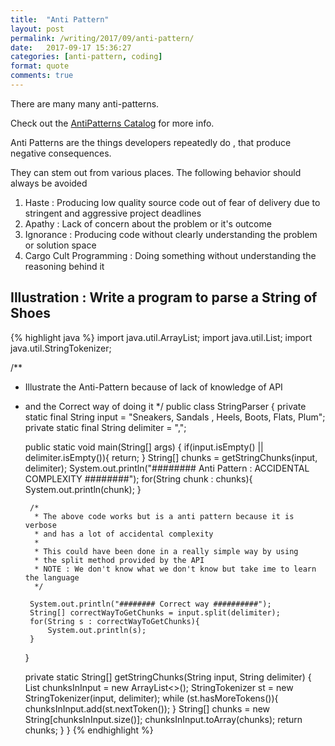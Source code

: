 ```yaml
---
title:  "Anti Pattern"
layout: post
permalink: /writing/2017/09/anti-pattern/
date:   2017-09-17 15:36:27
categories: [anti-pattern, coding]
format: quote
comments: true
---
```

There are many many anti-patterns.

Check out the [AntiPatterns Catalog][antipatterns] for more info.

[antipatterns]:      https://web.archive.org/web/20161231130810/http://wiki.c2.com/?AntiPatternsCatalog

Anti Patterns are the things developers repeatedly do , that produce negative consequences.

They can stem out from various places. The following behavior should always be avoided
1. Haste : Producing low quality source code out of fear of delivery due to stringent and aggressive project deadlines
2. Apathy : Lack of concern about the problem or it's outcome
3. Ignorance : Producing code without clearly understanding the problem or solution space
4. Cargo Cult Programming : Doing something without understanding the reasoning behind it

## Illustration : Write a program to parse a String of Shoes
{% highlight java %}
import java.util.ArrayList;
import java.util.List;
import java.util.StringTokenizer;

/**
 * Illustrate the Anti-Pattern because of lack of knowledge of API
 * and the Correct way of doing it
 */
public class StringParser {
    private static final String input = "Sneakers, Sandals , Heels, Boots, Flats, Plum";
    private static final String delimiter = ",";

    public static void main(String[] args) {
        if(input.isEmpty() || delimiter.isEmpty()){
            return;
        }
        String[] chunks = getStringChunks(input, delimiter);
        System.out.println("######## Anti Pattern : ACCIDENTAL COMPLEXITY ########");
        for(String chunk : chunks){
            System.out.println(chunk);
        }

        /*
         * The above code works but is a anti pattern because it is verbose
         * and has a lot of accidental complexity
         *
         * This could have been done in a really simple way by using
         * the split method provided by the API
         * NOTE : We don't know what we don't know but take ime to learn the language
         */

        System.out.println("######## Correct way ##########");
        String[] correctWayToGetChunks = input.split(delimiter);
        for(String s : correctWayToGetChunks){
            System.out.println(s);
        }
    }

    private static String[] getStringChunks(String input, String delimiter) {
        List<String> chunksInInput = new ArrayList<>();
        StringTokenizer st = new StringTokenizer(input, delimiter);
            while (st.hasMoreTokens()){
                chunksInInput.add(st.nextToken());
            }
           String[] chunks = new String[chunksInInput.size()];
           chunksInInput.toArray(chunks);
        return chunks;
    }
}
{% endhighlight %}